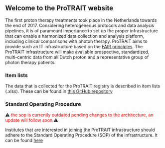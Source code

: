 ## Welcome to the ProTRAIT website
The first proton therapy treatments took place in the Netherlands towards the end of 2017. Considering heterogeneous protocols and data analysis pipelines, it is of paramount importance to set up the proper infrastructure that can enable a harmonized data collection and analysis platform, including clinical comparisons with photon therapy. 
ProTRAIT aims to provide such an IT infrastructure based on the [FAIR principles](https://www.go-fair.org/fair-principles/). 
The ProTRAIT infrastructure will make available prospective, standardized, multi-centric data from all Dutch proton and a representative group of photon therapy patients.

### Item lists

The data that is collected for the ProTRAIT registry is described in item lists (.xlsx). These can be found in [this GitHub repository](https://github.com/ProTraitInfra/Item-lists)

### Standard Operating Procedure

⚠️ <span style="color:red"> the sop is currently outdated pending changes to the architecture, an update will follow soon </span>⚠️

Institutes that are interested in joining the ProTRAIT infrastructure should adhere to the Standard Operating Procedure (SOP) of the infrastructure. It can be found [here](https://docs.google.com/document/d/1hkW8ksyPkkTZlJYJNpCoaNgPOQjwOqUvcCb3xnyUn_M/edit?usp=sharing)

